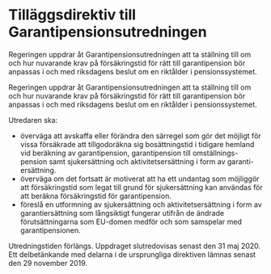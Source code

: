 # Tilläggsdirektiv till Garantipensionsutredningen

Regeringen uppdrar åt Garantipensionsutredningen att ta ställning till om och hur nuvarande krav på försäkringstid för rätt till garantipension bör anpassas i och med riksdagens beslut om en riktålder i pensionssystemet.

Regeringen uppdrar åt Garantipensionsutredningen att ta ställning till om och hur nuvarande krav på försäkringstid för rätt till garantipension bör anpassas i och med riksdagens beslut om en riktålder i pensionssystemet.

Utredaren ska:

* överväga att avskaffa eller förändra den särregel som gör det möjligt för vissa försäkrade att tillgodoräkna sig bosättningstid i tidigare hemland vid beräkning av garantipension, garantipension till omställnings-pension samt sjukersättning och aktivitetsersättning i form av garanti-ersättning.
* överväga om det fortsatt är motiverat att ha ett undantag som möjliggör att försäkringstid som legat till grund för sjukersättning kan användas för att beräkna försäkringstid för garantipension.
* föreslå en utformning av sjukersättning och aktivitetsersättning i form av garantiersättning som långsiktigt fungerar utifrån de ändrade förutsättningarna som EU-domen medför och som samspelar med garantipensionen.

Utredningstiden förlängs. Uppdraget slutredovisas senast den 31 maj 2020. Ett delbetänkande med delarna i de ursprungliga direktiven lämnas senast den 29 november 2019.
